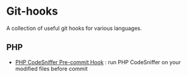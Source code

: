 # Git-hooks

A collection of useful git hooks for various languages.

## PHP

* [PHP CodeSniffer Pre-commit Hook](php/phpcs) : run PHP CodeSniffer on your modified files before commit